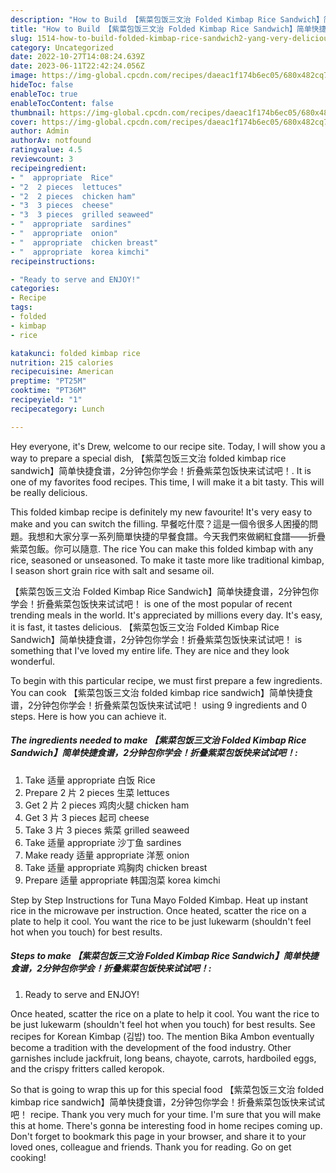 ```yaml
---
description: "How to Build 【紫菜包饭三文治 Folded Kimbap Rice Sandwich】简单快捷食谱，2分钟包你学会！折叠紫菜包饭快来试试吧！ yang Very Delicious"
title: "How to Build 【紫菜包饭三文治 Folded Kimbap Rice Sandwich】简单快捷食谱，2分钟包你学会！折叠紫菜包饭快来试试吧！ yang Very Delicious"
slug: 1514-how-to-build-folded-kimbap-rice-sandwich2-yang-very-delicious
category: Uncategorized
date: 2022-10-27T14:08:24.639Z
date: 2023-06-11T22:42:24.056Z
image: https://img-global.cpcdn.com/recipes/daeac1f174b6ec05/680x482cq70/紫菜包饭三文治-folded-kimbap-rice-sandwich简单快捷食谱2分钟包你学会折叠紫菜包饭快来试试吧-recipe-main-photo.jpg
hideToc: false
enableToc: true
enableTocContent: false
thumbnail: https://img-global.cpcdn.com/recipes/daeac1f174b6ec05/680x482cq70/紫菜包饭三文治-folded-kimbap-rice-sandwich简单快捷食谱2分钟包你学会折叠紫菜包饭快来试试吧-recipe-main-photo.jpg
cover: https://img-global.cpcdn.com/recipes/daeac1f174b6ec05/680x482cq70/紫菜包饭三文治-folded-kimbap-rice-sandwich简单快捷食谱2分钟包你学会折叠紫菜包饭快来试试吧-recipe-main-photo.jpg
author: Admin
authorAv: notfound
ratingvalue: 4.5
reviewcount: 3
recipeingredient:
- "  appropriate  Rice"
- "2  2 pieces  lettuces"
- "2  2 pieces  chicken ham"
- "3  3 pieces  cheese"
- "3  3 pieces  grilled seaweed"
- "  appropriate  sardines"
- "  appropriate  onion"
- "  appropriate  chicken breast"
- "  appropriate  korea kimchi"
recipeinstructions:

- "Ready to serve and ENJOY!"
categories:
- Recipe
tags:
- folded
- kimbap
- rice

katakunci: folded kimbap rice 
nutrition: 215 calories
recipecuisine: American
preptime: "PT25M"
cooktime: "PT36M"
recipeyield: "1"
recipecategory: Lunch

---
```



Hey everyone, it's Drew, welcome to our recipe site. Today, I will show you a way to prepare a special dish, 【紫菜包饭三文治 folded kimbap rice sandwich】简单快捷食谱，2分钟包你学会！折叠紫菜包饭快来试试吧！. It is one of my favorites food recipes. This time, I will make it a bit tasty. This will be really delicious.

This folded kimbap recipe is definitely my new favourite! It&#39;s very easy to make and you can switch the filling. 早餐吃什麼？這是一個令很多人困擾的問題。我想和大家分享一系列簡單快捷的早餐食譜。今天我們來做網紅食譜——折疊紫菜包飯。你可以隨意. The rice You can make this folded kimbap with any rice, seasoned or unseasoned. To make it taste more like traditional kimbap, I season short grain rice with salt and sesame oil.

【紫菜包饭三文治 Folded Kimbap Rice Sandwich】简单快捷食谱，2分钟包你学会！折叠紫菜包饭快来试试吧！ is one of the most popular of recent trending meals in the world. It's appreciated by millions every day. It's easy, it is fast, it tastes delicious. 【紫菜包饭三文治 Folded Kimbap Rice Sandwich】简单快捷食谱，2分钟包你学会！折叠紫菜包饭快来试试吧！ is something that I've loved my entire life. They are nice and they look wonderful.


To begin with this particular recipe, we must first prepare a few ingredients. You can cook 【紫菜包饭三文治 folded kimbap rice sandwich】简单快捷食谱，2分钟包你学会！折叠紫菜包饭快来试试吧！ using 9 ingredients and 0 steps. Here is how you can achieve it.

<!--inarticleads1-->

##### The ingredients needed to make 【紫菜包饭三文治 Folded Kimbap Rice Sandwich】简单快捷食谱，2分钟包你学会！折叠紫菜包饭快来试试吧！:

1. Take  适量 appropriate 白饭 Rice
1. Prepare 2 片 2 pieces 生菜 lettuces
1. Get 2 片 2 pieces 鸡肉火腿 chicken ham
1. Get 3 片 3 pieces 起司 cheese
1. Take 3 片 3 pieces 紫菜 grilled seaweed
1. Take  适量 appropriate 沙丁鱼 sardines
1. Make ready  适量 appropriate 洋葱 onion
1. Take  适量 appropriate 鸡胸肉 chicken breast
1. Prepare  适量 appropriate 韩国泡菜 korea kimchi


Step by Step Instructions for Tuna Mayo Folded Kimbap. Heat up instant rice in the microwave per instruction. Once heated, scatter the rice on a plate to help it cool. You want the rice to be just lukewarm (shouldn&#39;t feel hot when you touch) for best results. 

<!--inarticleads2-->

##### Steps to make 【紫菜包饭三文治 Folded Kimbap Rice Sandwich】简单快捷食谱，2分钟包你学会！折叠紫菜包饭快来试试吧！:


1. Ready to serve and ENJOY!

Once heated, scatter the rice on a plate to help it cool. You want the rice to be just lukewarm (shouldn&#39;t feel hot when you touch) for best results. See recipes for Korean Kimbap (김밥) too. The mention Bika Ambon eventually become a tradition with the development of the food industry. Other garnishes include jackfruit, long beans, chayote, carrots, hardboiled eggs, and the crispy fritters called keropok. 

So that is going to wrap this up for this special food 【紫菜包饭三文治 folded kimbap rice sandwich】简单快捷食谱，2分钟包你学会！折叠紫菜包饭快来试试吧！ recipe. Thank you very much for your time. I'm sure that you will make this at home. There's gonna be interesting food in home recipes coming up. Don't forget to bookmark this page in your browser, and share it to your loved ones, colleague and friends. Thank you for reading. Go on get cooking!
